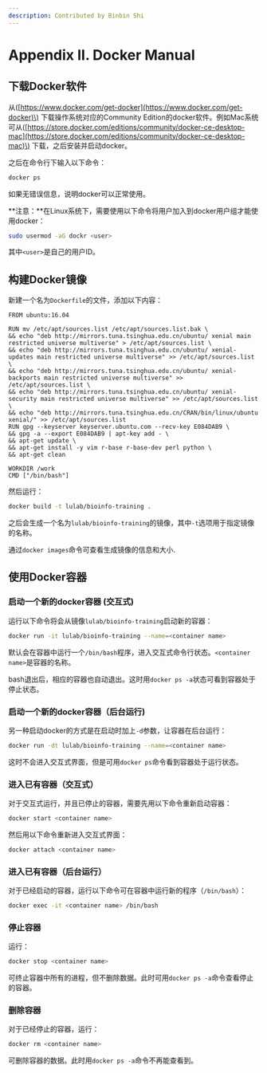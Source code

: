 ```yaml
---
description: Contributed by Binbin Shi
---
```


# Appendix II. Docker Manual

## 下载Docker软件

从\([https://www.docker.com/get-docker](https://www.docker.com/get-docker)\) 下载操作系统对应的Community Edition的docker软件。例如Mac系统可从\([https://store.docker.com/editions/community/docker-ce-desktop-mac](https://store.docker.com/editions/community/docker-ce-desktop-mac)\) 下载，之后安装并启动docker。

之后在命令行下输入以下命令：

```bash
docker ps
```

如果无错误信息，说明docker可以正常使用。

**注意：**在Linux系统下，需要使用以下命令将用户加入到docker用户组才能使用docker：

```bash
sudo usermod -aG dockr <user>
```

其中`<user>`是自己的用户ID。

## 构建Docker镜像

新建一个名为`Dockerfile`的文件，添加以下内容：

```text
FROM ubuntu:16.04

RUN mv /etc/apt/sources.list /etc/apt/sources.list.bak \
&& echo "deb http://mirrors.tuna.tsinghua.edu.cn/ubuntu/ xenial main restricted universe multiverse" > /etc/apt/sources.list \
&& echo "deb http://mirrors.tuna.tsinghua.edu.cn/ubuntu/ xenial-updates main restricted universe multiverse" >> /etc/apt/sources.list \
&& echo "deb http://mirrors.tuna.tsinghua.edu.cn/ubuntu/ xenial-backports main restricted universe multiverse" >> /etc/apt/sources.list \
&& echo "deb http://mirrors.tuna.tsinghua.edu.cn/ubuntu/ xenial-security main restricted universe multiverse" >> /etc/apt/sources.list \
&& echo "deb http://mirrors.tuna.tsinghua.edu.cn/CRAN/bin/linux/ubuntu xenial/" >> /etc/apt/sources.list
RUN gpg --keyserver keyserver.ubuntu.com --recv-key E084DAB9 \
&& gpg -a --export E084DAB9 | apt-key add - \
&& apt-get update \
&& apt-get install -y vim r-base r-base-dev perl python \
&& apt-get clean

WORKDIR /work
CMD ["/bin/bash"]
```

然后运行：

```bash
docker build -t lulab/bioinfo-training .
```

之后会生成一个名为`lulab/bioinfo-training`的镜像，其中`-t`选项用于指定镜像的名称。

通过`docker images`命令可查看生成镜像的信息和大小.

## 使用Docker容器

### 启动一个新的docker容器 \(交互式\)

运行以下命令将会从镜像`lulab/bioinfo-training`启动新的容器：

```bash
docker run -it lulab/bioinfo-training --name=<container name>
```

默认会在容器中运行一个`/bin/bash`程序，进入交互式命令行状态。`<container name>`是容器的名称。

bash退出后，相应的容器也自动退出。这时用`docker ps -a`状态可看到容器处于停止状态。

### 启动一个新的docker容器（后台运行\)

另一种启动docker的方式是在启动时加上`-d`参数，让容器在后台运行：

```bash
docker run -dt lulab/bioinfo-training --name=<container name>
```

这时不会进入交互式界面，但是可用`docker ps`命令看到容器处于运行状态。

### 进入已有容器（交互式）

对于交互式运行，并且已停止的容器，需要先用以下命令重新启动容器：

```bash
docker start <container name>
```

然后用以下命令重新进入交互式界面：

```bash
docker attach <container name>
```

### 进入已有容器（后台运行）

对于已经启动的容器，运行以下命令可在容器中运行新的程序（`/bin/bash`）：

```bash
docker exec -it <container name> /bin/bash
```

### 停止容器

运行：

```bash
docker stop <container name>
```

可终止容器中所有的进程，但不删除数据。此时可用`docker ps -a`命令查看停止的容器。

### 删除容器

对于已经停止的容器，运行：

```bash
docker rm <container name>
```

可删除容器的数据。此时用`docker ps -a`命令不再能查看到。

